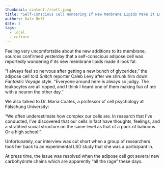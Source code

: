 ```yaml
---
thumbnail: content://cell.jpeg
title: "Self-Conscious Cell Wondering If New Membrane Lipids Make It Look Fat"
authors: Dale Bell
date: 5
tags:
  - local
  - culture
---
```


Feeling very uncomfortable about the new additions to its membrane, sources confirmed yesterday that a self-conscious adipose cell was reportedly wondering if its new membrane lipids made it look fat. 

“I always feel so nervous after getting a new bunch of glycerides,” the adipose cell told *Snitch* reporter Caleb Levy after we shrunk him down *Fantastic Voyage* style. “Everyone around here is always so judgy. The leukocytes are all ripped, and I think I heard one of them making fun of me with a neuron the other day.”

We also talked to Dr. Maria Coates, a professor of cell psychology at Fälschung University:

“We often underestimate how complex our cells are. In research that I’ve conducted, I’ve discovered that our cells in fact have thoughts, feelings, and a stratified social structure on the same level as that of a pack of baboons. Or a high school.”

Unfortunately, our interview was cut short when a group of researchers took her back to an experimental LSD study that she was a participant in.

At press time, the issue was resolved when the adipose cell got several new carbohydrate chains which are apparently “all the rage” these days. 
